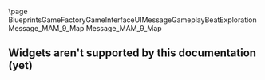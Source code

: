 \page BlueprintsGameFactoryGameInterfaceUIMessageGameplayBeatExplorationMessage_MAM_9_Map Message_MAM_9_Map
## Widgets aren't supported by this documentation (yet)
